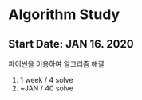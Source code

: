 # Algorithm Study
## Start Date: JAN 16. 2020
파이썬을 이용하여 알고리즘 해결

1. 1 week / 4 solve
2. ~JAN / 40 solve
